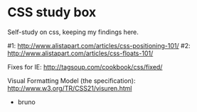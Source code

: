 # CSS study box

Self-study on css, keeping my findings here.

#1: http://www.alistapart.com/articles/css-positioning-101/
#2: http://www.alistapart.com/articles/css-floats-101/

Fixes for IE: http://tagsoup.com/cookbook/css/fixed/

Visual Formatting Model (the specification): http://www.w3.org/TR/CSS21/visuren.html

- bruno
